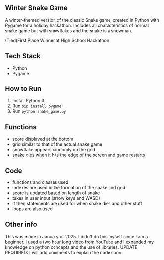 ## Winter Snake Game

A winter-themed version of the classic Snake game, created in Python with Pygame for a holiday hackathon. Includes all characteristics of normal snake game but with snowflakes and the snake is a snowman.

(Tied)First Place Winner at High School Hackathon

## Tech Stack
- Python
- Pygame

## How to Run
1. Install Python 3
2. Run `pip install pygame`
3. Run `python snake_game.py`

## Functions
- score displayed at the bottom
- grid similar to that of the actual snake game
- snowflake appears randomly on the grid
- snake dies when it hits the edge of the screen and game restarts

## Code
- functions and classes used
- indexes are used in the formation of the snake and grid
- score is updated based on length of snake
- takes in user input (arrow keys and WASD)
- if then statements are used for when snake dies and other stuff
- loops are also used

## Other info
This was made in January of 2025.  I didn't do this myself since I am a beginner.  I used a two hour long video from YouTube and I expanded my knowledge on python concepts and the use of libraries.  UPDATE REQUIRED: I will add comments to explain the code soon.  
